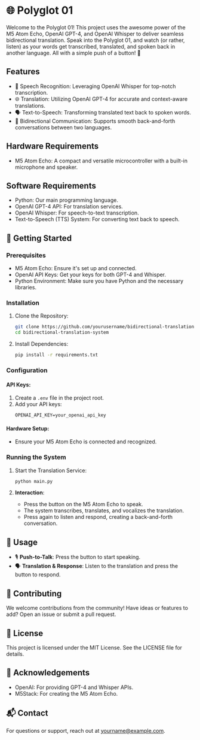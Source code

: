 # 🌐 Polyglot 01

Welcome to the Polyglot 01! This  project uses the awesome power of the M5 Atom Echo, OpenAI GPT-4, and OpenAI Whisper to deliver seamless bidirectional translation. Speak into the Polyglot 01, and watch (or rather, listen) as your words get transcribed, translated, and spoken back in another language. All with a simple push of a button! 🎉

## Features
- 🎤 Speech Recognition: Leveraging OpenAI Whisper for top-notch transcription.
- 🌐 Translation: Utilizing OpenAI GPT-4 for accurate and context-aware translations.
- 🗣️ Text-to-Speech: Transforming translated text back to spoken words.
- 🔄 Bidirectional Communication: Supports smooth back-and-forth conversations between two languages.

## Hardware Requirements
- M5 Atom Echo: A compact and versatile microcontroller with a built-in microphone and speaker.

## Software Requirements
- Python: Our main programming language.
- OpenAI GPT-4 API: For translation services.
- OpenAI Whisper: For speech-to-text transcription.
- Text-to-Speech (TTS) System: For converting text back to speech.

## 🚀 Getting Started
### Prerequisites
- M5 Atom Echo: Ensure it's set up and connected.
- OpenAI API Keys: Get your keys for both GPT-4 and Whisper.
- Python Environment: Make sure you have Python and the necessary libraries.

### Installation
1. Clone the Repository:
    ```bash
    git clone https://github.com/yourusername/bidirectional-translation-system.git
    cd bidirectional-translation-system
    ```

2. Install Dependencies:
    ```bash
    pip install -r requirements.txt
    ```

### Configuration
#### API Keys:
1. Create a `.env` file in the project root.
2. Add your API keys:
    ```env
    OPENAI_API_KEY=your_openai_api_key
    ```

#### Hardware Setup:
- Ensure your M5 Atom Echo is connected and recognized.

### Running the System
1. Start the Translation Service:
    ```bash
    python main.py
    ```

2. **Interaction**:
   - Press the button on the M5 Atom Echo to speak.
   - The system transcribes, translates, and vocalizes the translation.
   - Press again to listen and respond, creating a back-and-forth conversation.

## 🎉 Usage
- 🎙️ **Push-to-Talk**: Press the button to start speaking.
- 🗣️ **Translation & Response**: Listen to the translation and press the button to respond.

## 🤝 Contributing
We welcome contributions from the community! Have ideas or features to add? Open an issue or submit a pull request.

## 📜 License
This project is licensed under the MIT License. See the LICENSE file for details.

## 🙏 Acknowledgements
- OpenAI: For providing GPT-4 and Whisper APIs.
- M5Stack: For creating the M5 Atom Echo.

## 📬 Contact
For questions or support, reach out at yourname@example.com.
